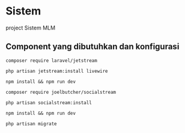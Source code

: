 # Sistem
project Sistem MLM

## Component yang dibutuhkan dan konfigurasi

```
composer require laravel/jetstream
```
```
php artisan jetstream:install livewire
```
```
npm install && npm run dev
```

```
composer require joelbutcher/socialstream
```
```
php artisan socialstream:install
```
```
npm install && npm run dev
```

```
php artisan migrate
```